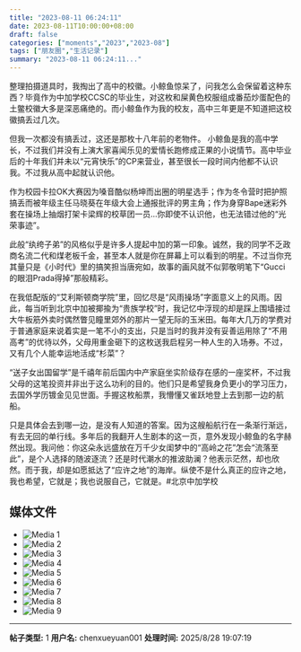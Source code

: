 ```yaml
---
title: "2023-08-11 06:24:11"
date: 2023-08-11T10:00:00+08:00
draft: false
categories: ["moments","2023","2023-08"]
tags: ["朋友圈","生活记录"]
summary: "2023-08-11 06:24:11..."
---
```


整理拍摄道具时，我掏出了高中的校徽。小鲸鱼惊呆了，问我怎么会保留着这种东西？毕竟作为中加学校CCSC的毕业生，对这枚和屎黄色校服组成番茄炒蛋配色的土鳖校徽大多是深恶痛绝的。而小鲸鱼作为我的校友，高中三年更是不知道把这校徽搞丢过几次。

但我一次都没有搞丢过，这还是那枚十八年前的老物件。
​
小鲸鱼是我的高中学长，不过我们并没有上演大家喜闻乐见的爱情长跑修成正果的小说情节。高中毕业后的十年我们并未以“元宵快乐”的CP来营业，甚至很长一段时间内他都不认识我。不过我从高中起就认识他。

作为校园卡拉OK大赛因为嗓音酷似杨坤而出圈的明星选手；作为冬令营时把护照搞丢而被年级主任马晓葵在年级大会上通报批评的男主角；作为身穿Bape迷彩外套在操场上抽烟打架卡梁辉的校草团一员…你即使不认识他，也无法错过他的“光荣事迹”。

此般“纨绔子弟”的风格似乎是许多人提起中加的第一印象。诚然，我的同学不乏政商名流二代和煤老板千金，甚至本人就是你在屏幕上可以看到的明星。不过当你充其量只是《小时代》里的搞笑担当唐宛如，故事的画风就不似郭敬明笔下“Gucci的眼泪Prada得掉”那般精彩。

在我低配版的“艾利斯顿商学院”里，回忆尽是“风雨操场”字面意义上的风雨。因此，每当听到北京中加被揶揄为“贵族学校”时，我记忆中浮现的却是踩上围墙接过大牛板筋外卖时偶然瞥见瞳里郊外的那片一望无际的玉米田。每年大几万的学费对于普通家庭来说着实是一笔不小的支出，只是当时的我并没有妥善运用除了“不用高考”的优待以外，父母用重金砸下的这枚送我启程另一种人生的入场券。
​
​不过，又有几个人能幸运地活成“杉菜”？

“送子女出国留学”是千禧年前后国内中产家庭坐实阶级存在感的一座奖杯，不过我父母的这笔投资并非出于这么功利的目的。他们只是希望我身负更小的学习压力，去国外学历镀金见见世面。手握这枚船票，我懵懂又雀跃地登上去到那一边的航船。

只是具体会去到哪一边，是没有人知道的答案。因为这艘船航行在一条渐行渐远，有去无回的单行线。
​
​多年后的我翻开人生剧本的这一页，意外发现小鲸鱼的名字赫然出现。我问他：你这朵永远盛放在万千少女闺梦中的“高岭之花”怎会“流落至此”，是个人选择的随波逐流？还是时代潮水的推波助澜？他表示茫然，却也欣然。
​
​而于我，却是如愿抵达了“应许之地”的海岸。纵使不是什么真正的应许之地，我也希望，它就是；我也说服自己，它就是。
​
​#北京中加学校

## 媒体文件

- ![Media 1](/Moments/photos/2023-08-11/202308110624110.jpg)
- ![Media 2](/Moments/photos/2023-08-11/202308110624111.jpg)
- ![Media 3](/Moments/photos/2023-08-11/202308110624112.jpg)
- ![Media 4](/Moments/photos/2023-08-11/202308110624113.jpg)
- ![Media 5](/Moments/photos/2023-08-11/202308110624114.jpg)
- ![Media 6](/Moments/photos/2023-08-11/202308110624115.jpg)
- ![Media 7](/Moments/photos/2023-08-11/202308110624116.jpg)
- ![Media 8](/Moments/photos/2023-08-11/202308110624117.jpg)
- ![Media 9](/Moments/photos/2023-08-11/202308110624118.jpg)

---

**帖子类型:** 1
**用户名:** chenxueyuan001
**处理时间:** 2025/8/28 19:07:19